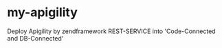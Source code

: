# my-apigility
Deploy Apigility by zendframework REST-SERVICE  into 'Code-Connected and DB-Connected'

